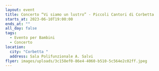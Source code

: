 ```yaml
---
layout: event
title: Concerto “Vi siamo un lustro” - Piccoli Cantori di Corbetta
starts_at: 2023-06-10T19:00:00
ends_at: ""
all_day: false
tags:
  - Evento per Bambini
  - Concerto
location:
  city: "Corbetta "
  address: Sala Polifunzionale A. Salvi
flyer: images/uploads/3c158ef0-86e4-4060-b510-5c564e2c02ff.jpeg
---
```

